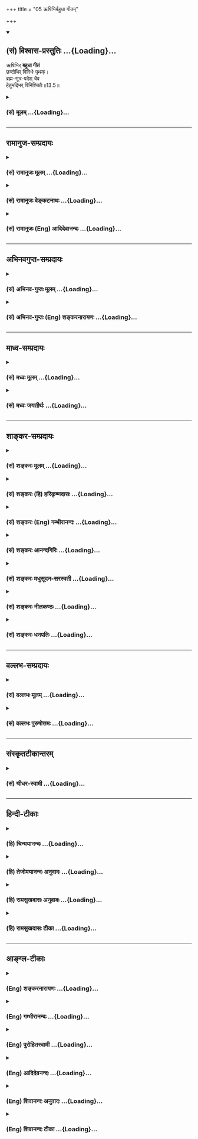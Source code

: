 +++
title = "05 ऋषिभिर्बहुधा गीतम्"

+++
<div class="js_include" newlevelforh1="2" title="(सं) विश्वास-प्रस्तुतिः" unfilled url="/purANam_vaiShNavam/mahAbhAratam/06-bhIShma-parva/03-bhagavad-gItA-parva/saMskRtam/vishvAsa-prastutiH/13_xetra-xetrajna-yogaH/05_RShibhirbahudhA_g.md">
<details open><summary><h2>(सं) विश्वास-प्रस्तुतिः ...{Loading}...</h2></summary>

ऋषिभिर् **बहुधा गीतं**  
छन्दोभिर् विविधैः पृथक्।  
ब्रह्म-सूत्र-पदैश् चैव  
हेतुमद्भिर् विनिश्चितैः॥13.5॥
</details>
</div>
<div class="js_include collapsed" newlevelforh1="3" title="(सं) मूलम्" unfilled url="/purANam_vaiShNavam/mahAbhAratam/06-bhIShma-parva/03-bhagavad-gItA-parva/saMskRtam/mUlam/13_xetra-xetrajna-yogaH/05_RShibhirbahudhA_g.md">
<details><summary><h3>(सं) मूलम् ...{Loading}...</h3></summary>

ऋषिभिर्बहुधा गीतं छन्दोभिर्विविधैः पृथक्।  
ब्रह्मसूत्रपदैश्चैव हेतुमद्भिर्विनिश्चितैः।।13.5।।
</details>
</div>


_________________
## रामानुज-सम्प्रदायः
<div class="js_include collapsed" newlevelforh1="3" title="(सं) रामानुजः मूलम्" unfilled url="/purANam_vaiShNavam/mahAbhAratam/06-bhIShma-parva/03-bhagavad-gItA-parva/saMskRtam/rAmAnujaH/mUlam/13_xetra-xetrajna-yogaH/05_RShibhirbahudhA_g.md">
<details><summary><h3>(सं) रामानुजः मूलम् ...{Loading}...</h3></summary>

।।13.4।। तद् इदं क्षेत्रक्षेत्रज्ञयाथात्म्यम् **ऋषिभिः** पराशरादिभिः
**बहुधा** बहुप्रकारं **गीतम्**अहं त्वं च तथान्ये च भूतैरुह्याम पार्थिव।
गुणप्रवाहपतितो भूतवर्गोऽपि यात्ययम्।। कर्मवश्या गुणा ह्येते सत्त्वाद्याः
पृथिवीपते। अविद्यासञ्चितं कर्म तच्चाशेषेषु जन्तुषु।। आत्मा शुद्धोऽक्षरः
शान्तो निर्गुणः प्रकृतेः परः। प्रवृद्ध्यपचयौ नास्य चैकस्याखिलजन्तुषु।।
(वि॰ पु॰ 2।13।69 -- 71) तथापिण्डः पृथग्यतः पुंसः
शिरःपाण्यादिलक्षणः।। ततोऽहमिति कुत्रैतां संज्ञां राजन्करोम्यहम्।। (वि॰
पु॰ 2।13।89) तथा चकिं त्वमेतच्छिरः किं नु ग्रीवा तव तथोदरम्। किमु
पादादिकं त्वं वै तवैतत्किं महीपते।। समस्तावयवेम्यस्त्वं पृथक् भूप
व्यवस्थितः। कोऽहमित्येव निपुणो भूत्वा चिन्तय पार्थिव।। (वि॰ पु॰
2।13।102103) इति।  
  
एवं विविक्तयोः द्वयोः वासुदेवात्मकत्वं च आहुः -- इन्द्रियाणि मनो बुद्धिः
सत्त्वं तेजो बलं धृतिः। वासुदेवात्मकान्याहुः क्षेत्रं क्षेत्रज्ञमेव च।।
(महा॰ शान्तिपर्व 149।136) इति।  
  
**छन्दोभिः विविधैः** पृथक् पृथग्विधैः छन्दोभिः ऋग्यजुः सामाथर्वभिः
देहात्मनोः स्वरूपं **पृथग्** गीतम् -- तस्माद्वा एतस्माद् आत्मन आकाशः
संभूतः आकाशाद् वायुः; वायोरग्निः; अग्नेरापः; अद्भ्यः पृथिवी; पृथिव्या
ओषधयः; ओषधीभ्योऽन्नम्; अन्नात् पुरुषः; स वा एष पुरुषः अन्नरसमयः (तै॰ उ॰
2।1) इति शरीरस्वरूपम् अभिधाय तस्माद् अन्तरं प्राणमयं तस्मात् च अन्तरं
मनोमयम् अभिधायतस्माद्वा एतस्मान्मनोमयादन्योऽन्तर आत्मा विज्ञानमयः (तै॰
उ॰ 2।4) इति क्षेत्रज्ञस्वरूपम् अभिधायतस्माद्वा एतस्माद्विज्ञानमयात्
अन्योऽन्तर आत्मानन्दमयः (तै॰ उ॰ 2।5) इति क्षेत्रज्ञस्य अपि अन्तरात्मतया
आनन्दमयः परमात्मा अभिहितः। एवम् ऋक्सामाथर्वसु च तत्र तत्र
क्षेत्रक्षेत्रज्ञयोः पृथग्भावः तयोः ब्रह्मात्मकत्वं च सुस्पष्टं गीतम्।  
  
ब्रह्मसूत्रपदैः च एव ब्रह्मप्रतिपादनसूत्राख्यैः पदैः शारीरकसूत्रैः
**हेतुमद्भिः** हेतुयुक्तैः। **विनिश्चितैः** निर्णयान्तैःन वियदश्रुतेः
(ब्र॰ सू॰ 2।3।1) इति आरभ्य क्षेत्रप्रकारनिर्णय
उक्तः। नात्माऽश्रुतेर्नित्यत्वाच्च ताभ्यः (ब्र॰ सू॰ 2।3।17)
इत्यारभ्यज्ञोऽत एव (ब्र॰ सू॰ 2।3।18) इत्यादिभिः
क्षेत्रज्ञयाथात्म्यनिर्णय उक्तः। परात्तु तच्छ्रुतेः (ब्र॰ सू॰ 2।3।41) इति
च भगवत्प्रवर्त्यत्वेन भगवदात्मकत्वम् उक्तम्। एवं बहुधा गीतं
क्षेत्रक्षेत्रज्ञयाथात्म्यं मया संक्षेपेण सुस्पष्टम् उच्यमानं श्रृणु इति
अर्थः।

</details>
</div>
<div class="js_include collapsed" newlevelforh1="3" title="(सं) रामानुजः वेङ्कटनाथः" unfilled url="/purANam_vaiShNavam/mahAbhAratam/06-bhIShma-parva/03-bhagavad-gItA-parva/saMskRtam/rAmAnujaH/venkaTanAthaH/13_xetra-xetrajna-yogaH/05_RShibhirbahudhA_g.md">
<details><summary><h3>(सं) रामानुजः वेङ्कटनाथः ...{Loading}...</h3></summary>

  
  
।।13.5।। स्वेनोपदिश्यमानस्यार्थस्येतिहासपुराणमीमांसानुगृहीतानेकश्रुतिसिद्धत्वमाह
-- ऋषिभिः इति श्लोकेन। विशदोपबृंहणवाक्यानुसारेण
अविशदवेदवाक्यार्थनिश्चयाय प्रथममृषिभिर्गीतत्वोक्तिः।
राजसतामसोपबृंहणव्यवच्छेदाय ऋषिशब्दोक्तान्विशिनष्टि --
पराशरादिभिरिति। बहुप्रकारमिति अर्थस्यैकत्वेऽपि वचनव्यक्तौ
रथचक्रनद्यादिकल्पनाप्रकारभेदः। यद्वा सङ्क्षेपविस्तारादिरूपेणेत्यर्थः।
अविविक्तदेहात्मस्वरूपस्य राज्ञो वाह्यवाहकत्वोक्तिप्रतिक्षेपार्थं वाक्यम्
-- अहं त्वं चेति। अध्यात्मगन्धिवाक्यश्रवणमूलस्य कस्त्वमिति
प्रश्नस्योत्तरं -- पिण्ड इति। शिरःपाण्यादिलक्षणः इत्यनेन
कृत्स्नैकदेशचेतनत्वविकल्पो द्योतितः। प्रतिपादितार्थस्य श्रोतर्यपि
स्वप्रत्ययेन दृढीकरणार्थं वाक्यंकिं त्वमिति। एवम्इदं शरीरम् \[13।2\] इति
श्लोकेनोक्तस्य संवादकमुपात्तम्। ननु द्वासुपर्णा इति मन्त्रे तयोरन्यः
पिप्पलं स्वाद्वत्ति इति कर्मफलभोक्ता जीव उच्यते अनश्नन्नन्यो अभिचाकशीति
\[मुं.उ.3।1।1\] इति परमात्मेति शारीरकेगुहां प्रविष्टावात्मानौ
हितद्दर्शनात् \[ब्र.सू.1।2।11\]स्थित्यदनाभ्यां च \[ब्र.सू.1।3।7\]
इत्यादिषु प्रपञ्चितम्। ब्राह्मणे तुतयोरन्यः पिप्पलं स्वाद्वत्तीति
सत्त्वम् इति जन्तुवाचिना सत्त्वशब्देन जीवमभिधायअनश्नन्नन्यो
अभिचाकशीतिअनश्नन्नन्यो अभिपश्यतीति क्षेत्रज्ञः तावेतौ सत्त्वक्षेत्रज्ञौ
तदेतत्सत्त्वं येन स्वप्नं पश्यति अथ योऽयं शारीर उपद्रष्टा स क्षेत्रज्ञः
इति क्षेत्रज्ञशब्देन परमात्मानमेवाभिधत्ते। तावेवात्र
क्षेत्रज्ञोपद्रष्ट्टशब्दौ प्रत्यभिज्ञायेतेतं प्राहुः क्षेत्रज्ञः
\[13।2\] इतिउपद्रष्टानुमन्ता \[13।23\] इति च। मनुश्चयोऽस्यात्मनः कारयिता
तं क्षेत्रज्ञं प्रचक्षते। यः करोति तु कर्माणि परमा(स भूता)त्मोच्यते
बुधैः \[मनुः12।12\] इति क्षेत्रज्ञशब्देन परमात्मानमाह।  
  
अतः कथमत्र क्षेत्रज्ञो जीव इत्युच्यते इति शङ्कामर्थात्परिहरन्क्षेत्रज्ञं
चापि मां विद्धि \[13।3\] इत्यस्य संवादकं तस्य स्वोक्तार्थानुगुण्यं
सूचयन्नवतारयति -- एवं विविक्तयोरिति। तथाच क्षेत्रज्ञशब्दस्य जीवेऽपि
प्रयोगदर्शनात्क्षेत्रज्ञो जीव इत्युपपद्यते। प्रत्येकं समुदायेन वाममेदं
शिरःममेमौ पाणीममेदं शरीरम् इति क्षेत्रवेदित्वाज्जीवस्य क्षेत्रज्ञत्वम्।
परमात्मनस्तुइदं शरीरमेतत्कर्मारम्भायैतत्कर्मफलभोगाय
इत्यादिक्षेत्रयाथात्म्यवेदितृत्वेन। एतच्चएतदवयवशः सङ्घातरूपेण च इदमहं
वेद्मि इति यो वेत्ति इति \[रा.भा.2\] भाष्येणयोऽस्यात्मनः कारयिता
\[12।12\] इति मनुवचनेन च ज्ञापितम्। एवमुपद्रष्ट्टत्वमपि जीवस्य
स्वशरीरमात्रं प्रति परमात्मनस्तु सर्वचेतनाचेतनान्
प्रतीत्युभयोरप्युपद्रष्ट्टत्वमविरुद्धम्। अतो न कस्यापि प्रमाणस्य विरोध
इति भावः। स्वरूपवैविध्यस्यछन्दोभिः इति बहुवचनेनैव लाभात् विविधशब्दः
प्रकृतप्रतिपाद्यप्रकारवैविध्यपर इत्यभिप्रायेणाह -- पृथग्विधैरिति।
पृथग्भूताः विधाः प्रतिपाद्यप्रकारा येषामिति विग्रहः। आम्नायश्छन्दसां
दण्डः इत्यादिप्रयोगानुसारेण च्छन्दश्शब्दो वेदपरः; न तु गायत्र्यादिपर
इत्यभिप्रयन्नाहऋग्यजुरिति। पृथक्छब्दस्य
ऋषिभिरुक्तात्पृथक्त्वपरत्वभ्रमव्युदासायाध्याहारानुषङ्गाभ्यां
योजयतिदेहात्मनोः स्वरूपं पृथग्गीतमिति। परस्परविलक्षणं गीतमित्यर्थः।
तद्यथा रथस्यारेषु नेमिरर्पिता; नाभावरा अर्पिताः; एवमेवैता भूतमात्राः
प्रज्ञामात्रास्वर्पिताः; प्रज्ञामात्राः प्राणेऽर्पिताः \[कौ.उ.3।9\] एष म
आत्माऽन्तर्हृदये एतद्ब्रह्मैतमितः प्रेत्याभिसम्भवितास्मि
\[छां.उ.3।14।4\] दिव्यो ह्यमूर्तः पुरुषः सबाह्याभ्यन्तरो ह्यजः। अप्राणो
ह्यमनाः शुभ्रो ह्यक्षरात्परतः परः \[मुं.उ.2।1।2\] स कारणं करणाधिपाधिपः
\[श्वे.उ.6।9\] भोक्ता भोग्यं प्रेरितारं च मत्वा \[श्वे.उ.1।12\]
जुष्टस्ततस्तेनामृतत्वमेति \[मुं.उ.3।1।1\] इत्यादिकमभिप्रेत्याह --
एवमृक्सामाथर्वस्विति। ब्रह्मसूत्र -- इत्यत्र लुप्तषष्ठ्यर्थः सम्बन्धः
प्रतिपादकत्वमित्यभिप्रेत्यसूत्रपदैः इत्यत्र षष्ठीसमासभ्रमं
वारयतिब्रह्मप्रतिपादनसूत्राख्यैः पदैरिति।
फलितमाहशारीरकसूत्रैरिति। हेतुयुक्तैरिति हेतुप्रतिपादकैरित्यर्थः। कर्मणि
क्ताश्रयणे प्रयोजनाभावाद्विशेषतो निश्चितं येषामिति भावे क्तं बहुव्रीहिं
चाभिप्रेत्याहनिर्णयान्तैरिति; निर्णयफलकैरित्यर्थः। न
वियदश्रुतेरित्यारभ्येत्यनेन -- अस्ति तु \[ब्र.सू.2।3।2\] इत्यादिकं
सूत्रषट्कंएतेन मातरिश्वा व्याख्यातः \[ब्र.सू.2।3।8\]तेजोऽतस्तथा ह्याह
\[ब्र.सू.2।3।10\]आपः \[ब्र.सू.2।3।11\]पृथिवी \[ब्र.सू.2।3।12\] इति
सूत्रचतुष्टयं च विवक्षितम्। उक्त इति -- अनेनाकाशादीनामुत्पत्तिकथनेन
तत्सङ्घातात्मकक्षेत्रयाथात्म्यमुक्तप्रायमिति भावः। नात्मा
श्रुतेरित्यारभ्येत्यनेनज्ञोऽत एव; उत्क्रान्तिगत्यागतीनां; स्वात्मना
चोत्तरयोः; नाणुरतच्छ्रुतेरिति चेन्नेतराधिकारात्; स्वशब्दोन्मानाभ्यां च;
अविरोधश्चन्दनवत्; अवस्थितिवैशेष्यादिति चेन्नाभ्युपगमाद्धृदि हि; गुणाद्वा
लोकवत्; व्यतिरेको गन्धवत् तथाच दर्शयति; पृथगुपदेशात्; तद्गुणसारत्वात्तु
तद्व्यपदेशः प्राज्ञवत्; यावदात्मभावित्वाच्च न दोषस्तद्दर्शनात्;
पुंस्त्वादिवत्त्वस्य सतोऽभिव्यक्तियोगात्;
नित्योपलब्ध्यनुपलब्धिप्रसङ्गोऽन्यतरनियमो वाऽन्यथा; कर्ता
शास्त्रार्थवत्त्वात्; उपादानाद्विहारोपदेशाच्च; व्यपदेशाच्च क्रियायां न
चेन्निदेशविपर्ययः; उपलब्धिवदनियमः; शक्तिविपर्ययात्; समाध्यभावाच्च; यथाच
तक्षोभयधा; परात्तु तच्छ्रुतेः \[ब्र.सू.2।3।1740\] इत्यन्तं
सूत्रजातमभिप्रेतम्। इत्यारभ्य ज्ञोऽत एवेत्यादिभिरिति पाठे
इत्यादिशब्देनैतद्विवक्षितम्। भगवत्प्रवर्त्यत्वेनेति; चेतनं प्रति नियमेन
नियाम्यद्रव्यत्वस्य शरीरलक्षणत्वादिति भावः। श्रुत्यादिभिः
प्रतिपादितस्यैव क्षेत्रक्षेत्रज्ञयाथात्म्यस्य ज्ञातुं शक्यत्वात्त्वत्तः
किमर्थं श्रोतव्यमित्याशङ्कापरिहाराय पूर्वोक्तंतत्समासेन मे शृणु \[13।4\]
इत्येतदत्र सङ्गमय्य तत्तात्पर्यमाह -- एवं बहुधा गीतमित्यादि।
क्षेत्रक्षेत्रज्ञयाथात्म्यस्य श्रुत्यादिभिरतिविस्तरेण बहुधा गीतत्वात्
किञ्चिज्ज्ञेन स्पष्टमवगन्तुमशक्यत्वात्सर्वज्ञेन मया सङ्क्षेपेण
सुस्पष्टमुच्यमानं तच्छ्रोतव्यमिति भावः। ,

</details>
</div>
<div class="js_include collapsed" newlevelforh1="3" title="(सं) रामानुजः (Eng) आदिदेवानन्दः" unfilled url="/purANam_vaiShNavam/mahAbhAratam/06-bhIShma-parva/03-bhagavad-gItA-parva/saMskRtam/rAmAnujaH/english/AdidevAnandaH/13_xetra-xetrajna-yogaH/05_RShibhirbahudhA_g.md">
<details><summary><h3>(सं) रामानुजः (Eng) आदिदेवानन्दः ...{Loading}...</h3></summary>

13.5 It is this truth regarding the Kestra and Ksetrajna that has been sung in various ways by Parasara and others seers. For example, 'I and you and others are composed of the elements; and the elements, following the stream of alities, assume a shape; these alities, Sattva and the rest, are dependent on Karma; and Karma, accumulated by nescience,
influences the condition of all beings. The self is pure, imperishable,
tranil, void of alities and is pre-eminent over Prakrti' (V. P.,
2.13.69-71). Similarly: 'The body, characterised by head, hands, feet and the like is different from Purusa.' Which of these can I designate by the name I;' (Ibid., 2.13.89). And also: 'Are you the head or the belly; Are you indeed the feet and other limbs, or do they belong to you, O King; You are distinct in your nature from all your members, O King. Know, O King, and understand "Who am I" '. (Ibid., 1.13.102-3).
Moreover they state that Vasudeva constitutes the Self of the distinct entities (Ksetra and Ksetrajna): 'The senses, Manas, Buddhi, vigour,
splendour, strength, courage, both Ksetra and Ksetrajna have Vasudeva for their self. (Ma. Bha. Sa., 149.136). In various distinctive hymns,
namely, in the Vedas, Rg, Yajus, Saman and Atharvan, the distinction of body and the self has been sung. The nature of the body is described in the following text: 'From this Self, verily, ether arose; from the ether, air; from air, fire; from fire, water; from water, the earth;
from the earth, herbs; from the herbs, food; from food, the person. The same person, verily, consists of the essence of food' (Tai. U., 2.1.2).
Afterwards that which is inner than this (body) and which consists of Prana (or the vital breath), and that which is inner than this and which consists of mind are described. The nature of Ksetrjna is stated in the passage: 'Verily, other than, and within, that one that consists of mind, that (the individual Self) consists of understanding' (Ibid.,
2.4.2). Later, the Supreme Brahman is stated in the text; 'Verily, other than, and within, that one consisting of understanding, is the Supreme Self that consists of bliss' (Ibid., 1.5.2). This is stated to be the Surpeme Self, consisting of bliss, as forming the inner Self of the individual self. Similarly in the three Vedas, Rg, Saman and Atharvan,
here and there, the distinctive existence of the Ksetra and the Ksetrajna is affirmed with Brahman for their Self. Likewise, the same purpose is taught in the words of the Brahma-sutras, namely, the aphorisms about Brahman, known also as the Sariraka-sutras, which are characterised by reasoning, decision and conclusion. In the Sutras commencing with, 'Not ether, on account of the absence of the Sruti' (B.
S., 2.3.1), the nature and the mode of the Ksetra is determined. In the Sutras commencing with 'Not the self, on account of the Sruti and on account of the eternity, (which is made out) from them' (Ibid., 2.3.18),
the true nature of the Ksetrajna is determined. In the Sutras 'But from the Supreme, this being declared by Sruti' (Ibid., 2.3.40), that Ksetrajna has the Lord for Its Self on account of Its being under the control of the Lord, is declared. It has been sung in various ways; the meaning of this Sloka is this: Listen about the truths of the Ksetra and the Ksetrajna which have been expounded in numerous ways and declared by Me in a lucid and brief manner.

</details>
</div>


_________________
## अभिनवगुप्त-सम्प्रदायः
<div class="js_include collapsed" newlevelforh1="3" title="(सं) अभिनव-गुप्तः मूलम्" unfilled url="/purANam_vaiShNavam/mahAbhAratam/06-bhIShma-parva/03-bhagavad-gItA-parva/saMskRtam/abhinava-guptaH/mUlam/13_xetra-xetrajna-yogaH/05_RShibhirbahudhA_g.md">
<details><summary><h3>(सं) अभिनव-गुप्तः मूलम् ...{Loading}...</h3></summary>

।।13.4 -- 13.5।। तत्क्षेत्रमिति। ऋषिभिरिति। येन विकारं गच्छति यद्विकारि।
समासेनेति अविभागेनैव सर्वान्प्रश्नान् +++(S;;K एतान् (S तान्)+++ प्रश्नान्)
साधारणोत्तरेण परिच्छिनत्ति। यद्यपि च ऋषिभिर्बहुधा वेदैश्चोक्तमेतत्।
तथापि समासेनाहं व्याचक्षे इति।

</details>
</div>
<div class="js_include collapsed" newlevelforh1="3" title="(सं) अभिनव-गुप्तः (Eng) शङ्करनारायणः" unfilled url="/purANam_vaiShNavam/mahAbhAratam/06-bhIShma-parva/03-bhagavad-gItA-parva/saMskRtam/abhinava-guptaH/english/shankaranArAyaNaH/13_xetra-xetrajna-yogaH/05_RShibhirbahudhA_g.md">
<details><summary><h3>(सं) अभिनव-गुप्तः (Eng) शङ्करनारायणः ...{Loading}...</h3></summary>

13.4-5 Tat Ksetram etc. Rsibhih etc. Why it modifies : due to what this
\[Field\] suffers modification. Collectively : not at all separately
(one by one). \[The Bhagavat\] decides all the estions in a general way.
Of course, many a time in many a way this has been declared by the seers
and by the scritpures. But, let Me (the Bhagavat) explain this
collectively (briefly).

</details>
</div>


_________________
## माध्व-सम्प्रदायः
<div class="js_include collapsed" newlevelforh1="3" title="(सं) मध्वः मूलम्" unfilled url="/purANam_vaiShNavam/mahAbhAratam/06-bhIShma-parva/03-bhagavad-gItA-parva/saMskRtam/madhvaH/mUlam/13_xetra-xetrajna-yogaH/05_RShibhirbahudhA_g.md">
<details><summary><h3>(सं) मध्वः मूलम् ...{Loading}...</h3></summary>

।।13.5।। ब्रह्मसूत्राणि शारीरकम्।

</details>
</div>
<div class="js_include collapsed" newlevelforh1="3" title="(सं) मध्वः जयतीर्थः" unfilled url="/purANam_vaiShNavam/mahAbhAratam/06-bhIShma-parva/03-bhagavad-gItA-parva/saMskRtam/madhvaH/jayatIrthaH/13_xetra-xetrajna-yogaH/05_RShibhirbahudhA_g.md">
<details><summary><h3>(सं) मध्वः जयतीर्थः ...{Loading}...</h3></summary>

।।13.5।। ब्रह्मणः सूचकानि वाक्यानि ब्रह्मसूत्राणि (शं.) इति कश्चित्।
ततश्च छन्दसामृषिवाक्यानां च तथात्वात् ऋषिभिरित्यादिकं वृथा स्यादित्यतो
रूढिमाश्रित्याह -- **ब्रह्मे**ति।

</details>
</div>


_________________
## शाङ्कर-सम्प्रदायः
<div class="js_include collapsed" newlevelforh1="3" title="(सं) शङ्करः मूलम्" unfilled url="/purANam_vaiShNavam/mahAbhAratam/06-bhIShma-parva/03-bhagavad-gItA-parva/saMskRtam/shankaraH/mUlam/13_xetra-xetrajna-yogaH/05_RShibhirbahudhA_g.md">
<details><summary><h3>(सं) शङ्करः मूलम् ...{Loading}...</h3></summary>

।।13.5।। --,**ऋषिभिः** वसिष्ठादिभिः **बहुधा** बहुप्रकारं **गीतं**
कथितम्। **छन्दोभिः** छन्दांसि ऋगादीनि तैः छन्दोभिः **विविधैः** नानाभावैः
नानाप्रकारैः **पृथक्** विवेकतः गीतम्। किञ्च; **ब्रह्मसूत्रपदैश्च एव**
ब्रह्मणः सूचकानि वाक्यानि ब्रह्मसूत्राणि तैः पद्यते गम्यते ज्ञायते इति
तानि पदानि उच्यन्ते तैरेव च क्षेत्रक्षेत्रज्ञयाथात्म्यम् गीतम् इति
अनुवर्तते। आत्मेत्येवोपासीत (बृह0 उ₀ 1।4।7) इत्येवमादिभिः
ब्रह्मसूत्रपदैः आत्मा ज्ञायते; **हेतुमद्भिः** युक्तियुक्तैः
**विनिश्चितैः** निःसंशयरूपैः निश्चितप्रत्ययोत्पादकैः इत्यर्थः।। स्तुत्या
अभिमुखीभूताय अर्जुनाय आह भगवान् --,

</details>
</div>
<div class="js_include collapsed" newlevelforh1="3" title="(सं) शङ्करः (हि) हरिकृष्णदासः" unfilled url="/purANam_vaiShNavam/mahAbhAratam/06-bhIShma-parva/03-bhagavad-gItA-parva/saMskRtam/shankaraH/hindI/harikRShNadAsaH/13_xetra-xetrajna-yogaH/05_RShibhirbahudhA_g.md">
<details><summary><h3>(सं) शङ्करः (हि) हरिकृष्णदासः ...{Loading}...</h3></summary>

।।13.5।। श्रोताकी बुद्धिमें रुचि उत्पन्न करनेके लिये; उस कहे जानेवाले
क्षेत्र और क्षेत्रज्ञके यथार्थ स्वरूपकी स्तुति करते हैं --, ( यह क्षेत्र
और क्षेत्रज्ञका तत्त्व ) वसिष्ठादि ऋषियोंद्वारा बहुत प्रकारसे कहा गया है
और ऋग्वेदादि नाना प्रकारके श्रुतिवाक्योंद्वारा भी पृथक्पृथक् --
विवेचनपूर्वक कहा गया है। तथा संशयरहित निश्चित ज्ञान उत्पन्न करनेवाले
विनिश्चित और युक्तियुक्त ब्रह्मसूत्रके पदोंसे भी कहा गया है। जो वाक्य
ब्रह्मके सूचक हैं उसका नाम ब्रह्मसूत्र है; उनके द्वारा ब्रह्म पाया जाता
है -- जाना जाता है; इसलिये उनको पद कहते हैं; उनसे भी क्षेत्र और
क्षेत्रज्ञका तत्त्व कहा गया है क्योंकि केवल आत्मा ही सब कुछ है ऐसी
उपासना करनी चाहिये इत्यादि ब्रह्मसूचक पदोंसे ही आत्मा जाना जाता है।

</details>
</div>
<div class="js_include collapsed" newlevelforh1="3" title="(सं) शङ्करः (Eng) गम्भीरानन्दः" unfilled url="/purANam_vaiShNavam/mahAbhAratam/06-bhIShma-parva/03-bhagavad-gItA-parva/saMskRtam/shankaraH/english/gambhIrAnandaH/13_xetra-xetrajna-yogaH/05_RShibhirbahudhA_g.md">
<details><summary><h3>(सं) शङ्करः (Eng) गम्भीरानन्दः ...{Loading}...</h3></summary>

13.5 Gitam, It has been sung of, spoken of; bahudha, in various ways;
rsibhih, by the Rsis, by Vasistha and others; sung prthak, separately;
vividhaih, by the different kinds of; chandobhih, Vedic texts-chandas
mean the Rg-veda etc; by them; ca, and; besides, hetumadbhih, by the
rational; and viniscitaih, by the convincing, i.e. by those which are
productive of certain knowledge-not by those which are in an ambiguous
form; brahma-sutra-padaih eva, sentences themselves which are indicative
of and lead to Brahman. Brahma-sutras are the sentences indicative of
Brahman. They are called padani since Brahman is reached, known, through
them. By them indeed has been sung the true nature of the field and the
Knower of the field (-this is understood). The Self is verily known
through such sentences as, 'The Self alone is to be meditated upon' (Br.
1.4.7), which are indicative of and lead to Brahman. To Arjuna who had
become interested as a result of the eulogy, the Lord says:

</details>
</div>
<div class="js_include collapsed" newlevelforh1="3" title="(सं) शङ्करः आनन्दगिरिः" unfilled url="/purANam_vaiShNavam/mahAbhAratam/06-bhIShma-parva/03-bhagavad-gItA-parva/saMskRtam/shankaraH/AnandagiriH/13_xetra-xetrajna-yogaH/05_RShibhirbahudhA_g.md">
<details><summary><h3>(सं) शङ्करः आनन्दगिरिः ...{Loading}...</h3></summary>

।।13.5।। क्षेत्रादियाथात्म्यस्तुत्या प्रलोभिताय किं तदिति जिज्ञासवे
यथोद्देशं क्षेत्रं निर्दिशति -- **स्तुत्येति।** महत्त्वे हेतुमाह --
**सर्वेति।** भूतशब्देन स्थूलानामपि विशेषाभावाद्ग्रहे का
हानिरित्याशङ्क्याह -- **स्थूलानीति।** अहंकारोऽहंप्रत्ययलक्षण इति
संबन्धः। भूतानां प्रातीतिकत्वेनाभिमानमात्रात्मत्वं मत्वाहंकारं विशिनष्टि
-- **महाभूतेति।** महतः परमित्यादौ प्रसिद्धं महच्छब्दार्थमहंकारहेतुमाह --
**अहंकारेति।** ईश्वरशक्तिरित्युक्ते चैतन्यमपि शङ्क्येत तदर्थमाह --
**ममेति।** अवधारणरूपमर्थमेव स्फुटयति -- **एतावत्येवेति।**
पञ्चतन्मात्राण्यहंकारो महदव्याकृतमित्यष्टधा भिन्नत्वम्। मूलप्रकृत्या सह
तन्मात्रादिभेदानां समुच्चयश्चकारार्थः। दशेन्द्रियाण्येव विभज्य
व्युत्पादयति -- **श्रोत्रेत्यादिना।** तदेव प्रश्नद्वारा स्फुटयति --
**किं तदिति।** शब्दादिविषयशब्देन स्थूलानि भूतानि गृह्यन्ते। उक्तेषु
तन्मात्रादिषु तन्त्रान्तरीयसंमतिमाह --
**तानीति।**मूलप्रकृतिरविकृतिर्महदाद्याः प्रकृतिविकृतयः सप्त। षो़डशकश्च
विकारः इति पठन्ति।

</details>
</div>
<div class="js_include collapsed" newlevelforh1="3" title="(सं) शङ्करः मधुसूदन-सरस्वती" unfilled url="/purANam_vaiShNavam/mahAbhAratam/06-bhIShma-parva/03-bhagavad-gItA-parva/saMskRtam/shankaraH/madhusUdana-sarasvatI/13_xetra-xetrajna-yogaH/05_RShibhirbahudhA_g.md">
<details><summary><h3>(सं) शङ्करः मधुसूदन-सरस्वती ...{Loading}...</h3></summary>

।।13.5।। कैर्विस्तरेणोक्तस्यायं संक्षेप इत्यपेक्षायां
श्रोतृबुद्धिप्ररोचनार्थं स्तुवन्नाह -- ऋषिभिरिति।
ऋषिभिर्वसिष्ठादिभिर्योगशास्त्रेषु धारणाध्यानविषयत्वेन बहुधा गीतं
निरूपितम्। एतेन धर्मशास्त्रप्रतिपाद्यत्वमुक्तम्।
विविधैर्नित्यनैमित्तिककाम्यकर्मादिविषयैः छन्दोभिः
ऋगादिमन्त्रैर्ब्राह्मणैश्चः पृथग्विवेकतो गीतम्। एतेन
कर्मकाण्डप्रतिपाद्यत्वमुक्तम्। ब्रह्मसूत्रपदैश्चैव ब्रह्म सूत्र्यते
सूच्यते किंचिद्व्यवधानेन प्रतिपाद्यत एभिरिति ब्रह्मसूत्राणि। यतो वा इमानि
भूतानि जायन्ते। येन जातानि जीवन्ति। यत्प्रयन्त्यभिसंविशन्ति इत्यादीनि
तटस्थलक्षणपराण्युपनिषद्वाक्यानि। तथा पद्यते ब्रह्म
साक्षात्प्रतिपाद्यत,एभिरिति पदानि स्वरूपलक्षणपराणिसत्यं ज्ञानमनन्तं
ब्रह्म इत्यादीनि तैर्ब्रह्मसूत्रैः पदैश्च हेतुमद्भिःसदेव सोम्येदमग्र
आसीदेकमेवाद्वितीयम् इत्युपक्रम्यतद्धैक आहुरसदेवेदमग्र आसीदेकमेवाद्वितीयं
तस्मादसतः सज्जायेत इति नास्तिकमतमुपन्यस्यकुतस्तु खलु सोम्यैवं स्यादिति
होवाच कथमसतः सज्जायेत इत्यादियुक्तीः प्रतिपादयद्भिः। विनिश्चितैः
उपक्रमोपसंहारैकवाक्यतया संदेहशून्यार्थप्रतिपादकैः बहुधा गीतं च। एतेन
ज्ञानकाण्डप्रतिपाद्यत्वमुक्तम्। एवमेतैरतिविस्तरेणोक्तं
क्षेत्रक्षेत्रज्ञयाथात्म्यं संक्षेपेण तुभ्यं कथयिष्यामि
तच्छृण्वित्यर्थः। अथवा ब्रह्मसूत्राणि च तानि पदानि चेति कर्मधारयः। तत्र
विद्यासूत्राणिआत्मेत्येवोपासीत इत्यादीनि; अविद्यासूत्राणिन स वेद यथा
पशुः इत्यादीनि तैर्गीतमिति।

</details>
</div>
<div class="js_include collapsed" newlevelforh1="3" title="(सं) शङ्करः नीलकण्ठः" unfilled url="/purANam_vaiShNavam/mahAbhAratam/06-bhIShma-parva/03-bhagavad-gItA-parva/saMskRtam/shankaraH/nIlakaNThaH/13_xetra-xetrajna-yogaH/05_RShibhirbahudhA_g.md">
<details><summary><h3>(सं) शङ्करः नीलकण्ठः ...{Loading}...</h3></summary>

।।13.5।। वक्ष्यमाणेऽर्थे प्रमाणमाह -- **ऋषिभिरिति।**
ऋषिभिर्वसिष्ठाद्यैर्बहुधा गीतं योगवासिष्ठादौ प्रतिपादितम्।
छन्दोभिर्वेदैर्मन्त्रैर्वा पृथक् प्रतिशाखमनेकप्रकारं गीतम्।
ब्रह्मसूत्रपदैः ब्रह्मणः सूचकानि पदानि समुच्चित्य वाक्यभावमापन्नानि
तैर्ब्रह्मसूचकैर्ब्राह्मणवाक्यैः। तत्त्वमसीत्याद्यैरित्यर्थः।
हेतुमद्धिःअन्नेन सोम्य शुङ्गेनापोमूलमन्विच्छ अद्भिः सोम्य शुङ्गेन
तेजोमूलमन्विच्छ तेजसा सोम्य शुङ्गेन सन्मूलमन्विच्छ सन्मूलाः,सोम्येमाः
प्रजाः इत्यादिना कार्यलिङ्गान्यनुमानानि ब्रह्माधिगमाय प्रदर्शयन्तो
हेतवस्तद्वद्भिः। विनिश्चितैरसकृदभ्यासेन सकलशङ्कापङ्कक्षालनेन
निश्चितार्थैः क्षेत्रक्षेत्रज्ञयोः स्वरूपमेतैः सर्वैर्यद्गीतं
तच्छृण्विति पूर्वेण संबन्धः।

</details>
</div>
<div class="js_include collapsed" newlevelforh1="3" title="(सं) शङ्करः धनपतिः" unfilled url="/purANam_vaiShNavam/mahAbhAratam/06-bhIShma-parva/03-bhagavad-gItA-parva/saMskRtam/shankaraH/dhanapatiH/13_xetra-xetrajna-yogaH/05_RShibhirbahudhA_g.md">
<details><summary><h3>(सं) शङ्करः धनपतिः ...{Loading}...</h3></summary>

।।13.5।। श्रोतृप्ररोचनाय क्षेत्रक्षेत्रज्ञयाथात्म्यं स्तौति -- ऋषिभिरिति।
ऋषिभिर्वसिष्ठादिभिर्वासिष्ठातौ बहुधा बहुप्रकारं गीतं कथितम्। न
केवलमाप्तोक्तमेव क्षेत्रादियाथात्म्ये प्रमाणमपितु छन्दांसीत्याह।
छन्दोभिऋःगादिभिर्विविधैः शाखामेदेन नानाप्रकारैः पृथग्विवेकतो गीतम्।
उक्तार्थे श्रुतिस्मृती प्रमाणमभिधाय युक्तमाह -- ब्रह्मेति। ब्रह्मणः
सूचकानि वाक्यानि ब्रह्मसूत्राणिः तैः पद्यते ज्ञायते ब्रह्मेति तानि
पदान्युचयन्ते तैरेवं क्षेत्रक्षेत्रज्ञयाथात्म्यं गीतं इत्यनुवर्तते।
आत्मेत्येवोपासीतेत्येवमादिभिर्हि ब्रह्मसूत्रपदैः आत्मा ज्ञायते
हेतुमद्भिर्युक्तियुक्तैः विनिश्चितेः न संशयरुपैः निश्चितप्रत्ययोत्पादकैः
इति भाष्ये। आदिपदात्यतो वा इमानि भूतानि जायन्ते येन जातानि जीवन्ति
यत्प्रयन्त्यभिसंविशन्ति; सत्यं ज्ञानमनन्तं ब्रह्म; तत्त्वमसि;
ब्रह्मविदाप्नोति परं; न स वेद यथा पशुः इत्यादीनि सूत्रपदानि गृह्यन्ते।
तथैच ब्रह्मसूत्राणि च तानि पदानीति भाष्योक्तलघुभूतकर्मधारयं विहाय
ब्रह्मसूत्राणि च पदानि चेति समासो न प्रदर्शनीयः फलाभावात्।
हेतुमद्भिर्युक्तियुक्तैःसदेव सोभ्येदमग्र आसीत्;कथमसतः सज्जायेत इति।
तथाको ह्येवानयात्कः प्राण्यात् यदेश आकाश आनन्दो न स्यात्; एष
ह्येवानन्दयति;अन्नेन सोम्य शुङ्गेनापोमूलमन्विच्छ अद्भिः सोभ्य शुङ्गेन
तेजोमूलमन्विच्छ तेजसा सोम्य शुङ्गेन सन्मूलमन्विच्छ सन्मूलाः सोम्येमाः
प्रजाः इत्यादिभिः। यद्वाअथातो ब्रह्मजिज्ञासा इत्यादीन्यपि सूत्राण्यत्र
गृहीतानि। अन्यथा छन्दोभिरित्यादिना पौनरुक्त्यादिति मत्वा विशिनष्टि।
हेतुमद्भिरिति। यत् ऋष्यादिभिर्गीतं तत्सामासेन श्रृण्वित्यन्वयः।

</details>
</div>


_________________
## वल्लभ-सम्प्रदायः
<div class="js_include collapsed" newlevelforh1="3" title="(सं) वल्लभः मूलम्" unfilled url="/purANam_vaiShNavam/mahAbhAratam/06-bhIShma-parva/03-bhagavad-gItA-parva/saMskRtam/vallabhaH/mUlam/13_xetra-xetrajna-yogaH/05_RShibhirbahudhA_g.md">
<details><summary><h3>(सं) वल्लभः मूलम् ...{Loading}...</h3></summary>

।।13.5।। ऋषिभिर्बहुधा गीतमिति। क्षेत्त्रज्ञस्वरूपं बहुधा गीतं बहुप्रकारेण
निरूपितस्य विप्रकीर्णस्यार्थस्यैकेन क्रोडीकारासम्भवादिति
छन्दोभिर्ध्यानधारणाविषयत्वेन वैराजादिरूपेण नानायजनीयदेवतादिरूपेण
क्षेत्रज्ञस्वरूपमुक्तं; तत्र विविधैरनेकैः पृथक् ब्रह्मसूत्रपदैश्च
व्यासकृतैः वेदार्थसारग्रथनरूपैरतएव विनिश्चितैः हेतुमद्भिः हेतुः
साधकवाक्यंतत्तु समन्वयात् \[ब्र.सू.1।14\] इतिवदनेकयुक्तिमद्भिरपि च
बहुप्रकारेण गीतं मया तत्सर्वतः सारभूतं फलितं संगृह्योच्यते इति भावः।

</details>
</div>
<div class="js_include collapsed" newlevelforh1="3" title="(सं) वल्लभः पुरुषोत्तमः" unfilled url="/purANam_vaiShNavam/mahAbhAratam/06-bhIShma-parva/03-bhagavad-gItA-parva/saMskRtam/vallabhaH/puruShottamaH/13_xetra-xetrajna-yogaH/05_RShibhirbahudhA_g.md">
<details><summary><h3>(सं) वल्लभः पुरुषोत्तमः ...{Loading}...</h3></summary>

  
  
।।13.5।। बहुधान्योक्तभ्रमाभावाय प्रपञ्चयति -- ऋषिभिरिति। ऋषिभिः
स्वानुभवोत्पन्नफलनिरूपणेन बहुधा बहुप्रकारेण गीतम्। किञ्च;
छन्दोभिर्वेदैर्विविधैः कर्मज्ञानोपासनकाम्यादिभिः पृथक् भिन्नतया
अधिकारपरत्वेन गीतम्। तथैव ब्रह्मसूत्रपदैश्च ब्रह्म सूत्र्यते एभिरिति
ब्रह्मसूत्राणिजन्माद्यस्य यतः \[ब्र.सू.1।1।2\] इत्यादीनि। तथाच ब्रह्म
प्रपद्यते गम्यते एभिरिति पदानि एको देवो बहुधा निविष्टः \[तै.आ.3।14\]
इत्यादीनि तैर्बहुधा श्रुत्यनुसारेणैव गीतम्। कीदृशैस्तैः हेतुमद्भिः
सहेतुकैः को ह्येवान्यात् कः प्राण्यात्; यदेष आकाश आनन्दो न स्यात्
\[तै.उ.2।7\] एष ह्येव तं साधु कर्म कारयति \[कौ.उ.3।9\] इत्यादिभिः।
विनिश्चितैः निस्सन्दिग्धैः स्वानुभवप्रतिपादकैरित्यर्थः। एवं
विस्तरेणैतैरुक्तं दुर्बोधं याथातथ्येन तत् समासेन मे मत्तः उक्तं शृणु।
कथयामीत्यर्थः।  
  

</details>
</div>


_________________
## संस्कृतटीकान्तरम्
<div class="js_include collapsed" newlevelforh1="3" title="(सं) श्रीधर-स्वामी" unfilled url="/purANam_vaiShNavam/mahAbhAratam/06-bhIShma-parva/03-bhagavad-gItA-parva/saMskRtam/shrIdhara-svAmI/13_xetra-xetrajna-yogaH/05_RShibhirbahudhA_g.md">
<details><summary><h3>(सं) श्रीधर-स्वामी ...{Loading}...</h3></summary>

।।13.5।। कैर्विस्तरेणोक्तस्यायं संक्षेप इत्यपेक्षायामाह **-- ऋषिभिरिति।**
ऋषिभिर्वसिष्ठादिभिर्योगशास्त्रेषु ध्यानधारणादिविषयत्वेन वैराजादिरूपेण
बहुधा गीतं निरूपितम्; विविधैर्विचित्रैश्च
नित्यनैमित्तिककाम्यविषयैश्छन्दोभिर्वेदैर्नानायजनीयदेवतादिरूपेण गीतं;
ब्रह्मणः सूत्रैः पदैश्च। ब्रह्म सूत्र्यते सूच्यत एभिरिति
ब्रह्मसूत्राणियतो वा इमानि भूतानि जायन्ते इत्यादीनि
तटस्थलक्षणपराण्युपनिषद्वाक्यानि; तथाच ब्रह्म पद्यते गम्यते
साक्षाज्ज्ञायत एभिरिति पदानि स्वरूपलक्षणपराणिसत्यं ज्ञानमनन्तं ब्रह्म
इत्यादीनि तैश्च बहुधा गीतम्। किंच हेतुमद्भिःसदेव सोम्येदमग्र आसीत्कथमसतः
सज्जायेत इति तथाको ह्येवान्यात्कः प्राण्यात्; यदेष आकाश आनन्दो न स्यात्;
एष ह्येवानन्दयति इत्यादियुक्तिमद्भिः। अन्यादपानचेष्टां कः कुर्यात्;
प्राण्यात्प्राणानां व्यापारं को वा कुर्यात् इति पदयोरर्थः।
विनिश्चितैरुपक्रमोपसंहारैकवाक्यतया असंदिग्धार्थप्रतिपादकैरित्यर्थः।
तदेवमेतैर्विस्तरेणोक्तं दुःसंग्रहं संक्षेपतस्तुभ्यं कथयिष्यामि
तच्छृण्विवत्यर्थः। यद्वाअथातो ब्रह्मजिज्ञासा इत्यादीनि ब्रह्मसूत्राणि
गृह्यन्ते; तान्येव ब्रह्म पद्यते निश्चीयत एभिरिति पदानि;
तैर्हेतुमद्भिःईक्षतेर्नाशब्दम्आनन्दमयोऽभ्यासात्
इत्यादिभिर्युक्तिमद्भिर्विनिश्चितार्थैः। शेषं समानम्।

</details>
</div>


_________________
## हिन्दी-टीकाः
<div class="js_include collapsed" newlevelforh1="3" title="(हि) चिन्मयानन्दः" unfilled url="/purANam_vaiShNavam/mahAbhAratam/06-bhIShma-parva/03-bhagavad-gItA-parva/hindI/chinmayAnandaH/13_xetra-xetrajna-yogaH/05_RShibhirbahudhA_g.md">
<details><summary><h3>(हि) चिन्मयानन्दः ...{Loading}...</h3></summary>

।।13.5।। प्रस्तुत अध्याय में जो विवेचन किया जा रहा है वह कोई व्यर्थ का
भाषण अथवा श्रीकृष्ण की बुद्धि की कल्पना मात्र नहीं है। यहाँ भगवान् स्वयं
ही स्पष्ट कहते हैं कि ऋषियों द्वारा अनुभूत और प्रतिपादित सत्य की ही वे
पुनर्घोषणा कर रहे हैं। संक्षेप में; उपनिषदों के प्रतिपाद्य ब्रह्मतत्त्व
का ही निरूपण इस अध्याय का विषय है। कोई व्यक्ति प्रश्न कर सकता है कि क्यों
हम उपनिषद् के ऋषियों के कथनों को तत्परता से स्वीकार करें ऐसा प्रश्न केवल
वे ही लोग कर सकते हैं; जिन्हें ऋषियों के प्रति अश्रद्धा है। भगवान्
श्रीकृष्ण कहते हैं कि यदि हमे ऋषियों के प्रति महान् आदर और सम्मान नहीं
भी हो; तब भी हमें उनके द्वारा प्रतिपादित सत्य को स्वीकारना ही होगा;
क्योंकि वे उपनिषद् के; निश्चित किये हुये युक्तियुक्त कथन हैं। उनके कथन
कोई बौद्धिक आलेख अथवा दैवी आज्ञायें नहीं हैं; जो साधारण असहाय जनता पर
विशेष दैवी अधिकार प्राप्त किसी देवदूत ने थोप दी हों। जब प्रमाण तर्क एवं
अनुभव के द्वारा किसी सत्य को सिद्ध किया जाता है; तब किसी भी बुद्धिमान
पुरुष को उसके युक्तियुक्त संगत होने के कारण स्वीकारना ही पड़ता है। अर्जुन
के मन में रुचि उत्पन्न करने के पश्चात् भगवान् कहते हैं,

</details>
</div>
<div class="js_include collapsed" newlevelforh1="3" title="(हि) तेजोमयानन्दः अनुवादः" unfilled url="/purANam_vaiShNavam/mahAbhAratam/06-bhIShma-parva/03-bhagavad-gItA-parva/hindI/tejomayAnandaH/anuvAdaH/13_xetra-xetrajna-yogaH/05_RShibhirbahudhA_g.md">
<details><summary><h3>(हि) तेजोमयानन्दः अनुवादः ...{Loading}...</h3></summary>

।।13.5।। (क्षेत्र-क्षेत्रज्ञ के विषय में) ऋषियों द्वारा विभिन्न और विविध
छन्दों में बहुत प्रकार से गाया गया है, तथा सम्यक् प्रकार से निश्चित किये
हुये युक्तियुक्त ब्रह्मसूत्र के पदों द्वारा (अर्थात् ब्रह्म के सूचक
शब्दों द्वारा) भी (वैसे ही कहा गया है)।।

</details>
</div>
<div class="js_include collapsed" newlevelforh1="3" title="(हि) रामसुखदासः अनुवादः" unfilled url="/purANam_vaiShNavam/mahAbhAratam/06-bhIShma-parva/03-bhagavad-gItA-parva/hindI/rAmasukhadAsaH/anuvAdaH/13_xetra-xetrajna-yogaH/05_RShibhirbahudhA_g.md">
<details><summary><h3>(हि) रामसुखदासः अनुवादः ...{Loading}...</h3></summary>

।।13.5।। (यह क्षेत्रक्षेत्रज्ञका तत्त्व) ऋषियोंके द्वारा बहुत विस्तारसे
कहा गया है तथा वेदोंकी ऋचाओं-द्वारा बहुत प्रकारसे कहा गया है और
युक्तियुक्त एवं निश्चित किये हुए ब्रह्मसूत्रके पदोंद्वारा भी कहा गया है।

</details>
</div>
<div class="js_include collapsed" newlevelforh1="3" title="(हि) रामसुखदासः टीका" unfilled url="/purANam_vaiShNavam/mahAbhAratam/06-bhIShma-parva/03-bhagavad-gItA-parva/hindI/rAmasukhadAsaH/TIkA/13_xetra-xetrajna-yogaH/05_RShibhirbahudhA_g.md">
<details><summary><h3>(हि) रामसुखदासः टीका ...{Loading}...</h3></summary>

।।13.5।।***व्याख्या --***  **ऋषिभिर्बहुधा गीतम् --** वैदिक मन्त्रोंके
द्रष्टा तथा शास्त्रों; स्मृतियों और पुराणोंके रचयिता ऋषियोंने अपनेअपने
(शास्त्र; स्मृति आदि) ग्रन्थोंमें जडचेतन; सत्असत्; शरीरशरीरी; देहदेही;
नित्यअनित्य आदि शब्दोंसे क्षेत्रक्षेत्रज्ञका बहुत विस्तारसे वर्णन किया
है।**छन्दोभिर्विविधैः पृथक् --** यहाँ **विविधैः** विशेषणसहित
**छन्दोभिः** पद ऋक; यजुः; साम और अथर्व -- इन चारों वेदोंके संहिता और
ब्राह्मण भागोंके मन्त्रोंका वाचक है। इन्हींके अन्तर्गत सम्पूर्ण उपनिषद्
और भिन्नभिन्न शाखाओंको भी समझ लेना चाहिये। इनमें क्षेत्रक्षेत्रज्ञका
अलगअलग वर्णन किया गया है।**ब्रह्मसूत्रपदैश्चैव हेतुमद्भिर्विनिश्चितैः
--** अनेक युक्तियोंसे युक्त तथा अच्छी तरहसे निश्चित किये हुए
ब्रह्मसूत्रके पदोंद्वारा भी क्षेत्रक्षेत्रज्ञके तत्त्वका वर्णन किया गया
है। इस श्लोकमें भगवान्का आशय यह मालूम देता है कि क्षेत्रक्षेत्रज्ञका जो
संक्षेपसे वर्णन मैं कर रहा हूँ; उसे अगर कोई विस्तारसे देखना चाहे तो वह
उपर्युक्त ग्रन्थोंमें देख सकता है।***सम्बन्ध --***  तीसरे श्लोकमें
क्षेत्रक्षेत्रज्ञके विषयमें जिन छः बातोंको संक्षेपसे सुननेकी आज्ञा दी
थी; उनमेंसे क्षेत्रकी दो बातोंका अर्थात् उसके स्वरूप और विकारोंका वर्णन
आगेके दो श्लोकोंमें करते हैं।

</details>
</div>


_________________
## आङ्ग्ल-टीकाः
<div class="js_include collapsed" newlevelforh1="3" title="(Eng) शङ्करनारायणः" unfilled url="/purANam_vaiShNavam/mahAbhAratam/06-bhIShma-parva/03-bhagavad-gItA-parva/english/shankaranArAyaNaH/13_xetra-xetrajna-yogaH/05_RShibhirbahudhA_g.md">
<details><summary><h3>(Eng) शङ्करनारायणः ...{Loading}...</h3></summary>

13.5. This has been sung many times by sages, and also has been clearly decided in the various Vedas in different contexts by means of \[their\]
words that are suggestive of the Brahman (i.e. in the Upanisads) and are full of reasoning.

</details>
</div>
<div class="js_include collapsed" newlevelforh1="3" title="(Eng) गम्भीरानन्दः" unfilled url="/purANam_vaiShNavam/mahAbhAratam/06-bhIShma-parva/03-bhagavad-gItA-parva/english/gambhIrAnandaH/13_xetra-xetrajna-yogaH/05_RShibhirbahudhA_g.md">
<details><summary><h3>(Eng) गम्भीरानन्दः ...{Loading}...</h3></summary>

13.5 It has been sung of in various ways by the Rsis, separately by the different kinds \[The different branches of Vedic texts.\] of Vedic texts, and also by the rational and convicing sentences themselves which are indicatvie of and lead of Brahman.

</details>
</div>
<div class="js_include collapsed" newlevelforh1="3" title="(Eng) पुरोहितस्वामी" unfilled url="/purANam_vaiShNavam/mahAbhAratam/06-bhIShma-parva/03-bhagavad-gItA-parva/english/purohitasvAmI/13_xetra-xetrajna-yogaH/05_RShibhirbahudhA_g.md">
<details><summary><h3>(Eng) पुरोहितस्वामी ...{Loading}...</h3></summary>

13.5 Seers have sung of It in various ways, in many hymns and sacred Vedic songs, weighty in thought and convincing in argument.

</details>
</div>
<div class="js_include collapsed" newlevelforh1="3" title="(Eng) आदिदेवनन्दः" unfilled url="/purANam_vaiShNavam/mahAbhAratam/06-bhIShma-parva/03-bhagavad-gItA-parva/english/AdidevanandaH/13_xetra-xetrajna-yogaH/05_RShibhirbahudhA_g.md">
<details><summary><h3>(Eng) आदिदेवनन्दः ...{Loading}...</h3></summary>

13.5 It has been sung by seers in various ways, in various distinctive hymns, and also in the well-reasoned and conclusive words of the Brahma-sutras.

</details>
</div>
<div class="js_include collapsed" newlevelforh1="3" title="(Eng) शिवानन्दः अनुवादः" unfilled url="/purANam_vaiShNavam/mahAbhAratam/06-bhIShma-parva/03-bhagavad-gItA-parva/english/shivAnandaH/anuvAdaH/13_xetra-xetrajna-yogaH/05_RShibhirbahudhA_g.md">
<details><summary><h3>(Eng) शिवानन्दः अनुवादः ...{Loading}...</h3></summary>

13.5 Sages have sung in many ways, in various distinctive chants and also in the suggestive words indicative of the Absolute, full of reasoning and decisive.

</details>
</div>
<div class="js_include collapsed" newlevelforh1="3" title="(Eng) शिवानन्दः टीका" unfilled url="/purANam_vaiShNavam/mahAbhAratam/06-bhIShma-parva/03-bhagavad-gItA-parva/english/shivAnandaH/TIkA/13_xetra-xetrajna-yogaH/05_RShibhirbahudhA_g.md">
<details><summary><h3>(Eng) शिवानन्दः टीका ...{Loading}...</h3></summary>

13.5 ऋषिभिः by Rishis; बहुधा in many ways; गीतम् sung; छन्दोभिः in chants; विविधैः various; पृथक् distinctive; ब्रह्मसूत्रपदैः in the suggestive words indicative of Brahman; च and; एव even; हेतुमद्भिः full of reasoning; विनिश्चितैः decisive.Commentary Many sages (such as Vasishtha) have talked about it (the true nature of the field and its knower) since ancient times. The ancient hymns; such as the Rig Veda;
have explained this in various ways.The word Brahma Sutras refers to the Vedanta Sutras written by Vyasa or Badarayanacharya in order to reconcile the mutually contradictory passages in the Upanishads. A study of the Brahma Sutras is very necessary in order to comprehend the esoteric significance of the Upanishads. The Braham Sutras are also known by the name Sariraka Sutras because fifteen Sutras in the third Pada of the second chapter deal with the Sarira or Kshetra (body).The true nature of the field and its knower has also been taught in the Brahma Sutras which deal with Brahman such as Atmanyevopasita (only as the Self; let a man meditate on It.) (Brihadaranyaka Upanishad;
I.4.7).They are full of reasoning; convincing and decisive. There is no doubt in the words or passages that treat of Brahman.

</details>
</div>
